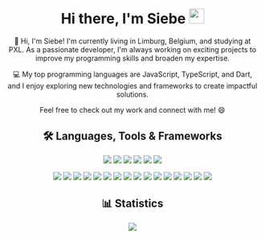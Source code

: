 <div align="center">

  <h1>Hi there, I'm Siebe <img src="https://media.tenor.com/nebZyl8oN7IAAAAi/wave-hello.gif" width="30"></h1>

  👋 Hi, I'm Siebe! I'm currently living in Limburg, Belgium, and studying at PXL. As a passionate developer, I'm always working on exciting projects to improve my programming skills and broaden my expertise.

  💻 My top programming languages are JavaScript, TypeScript, and Dart, and I enjoy exploring new technologies and frameworks to create impactful solutions.

  Feel free to check out my work and connect with me! 😄

  ## 🛠 Languages, Tools & Frameworks

  ![](https://img.shields.io/badge/html5-%23E34F26.svg?style=for-the-badge&logo=html5&logoColor=white) ![](https://img.shields.io/badge/css3-%23274DE3.svg?style=for-the-badge&logo=css3&logoColor=white) ![](https://img.shields.io/badge/javascript-%23323330.svg?style=for-the-badge&logo=javascript&logoColor=%23F7DF1E) ![](https://img.shields.io/badge/typescript-%2300273F.svg?style=for-the-badge&logo=typescript&logoColor=%233078C6) ![](https://img.shields.io/badge/dart-%232FB7F6.svg?style=for-the-badge&logo=dart) ![](https://img.shields.io/badge/python-%23F2C83F.svg?style=for-the-badge&logo=python)

  ![](https://img.shields.io/badge/node.js-%2343853D.svg?style=for-the-badge&logo=node.js&logoColor=white) ![](https://img.shields.io/badge/react-%23222222.svg?style=for-the-badge&logo=react&logoColor=%2361DAFB) ![](https://img.shields.io/badge/next.js-%23000000.svg?style=for-the-badge&logo=next.js&logoColor=%23FFFFFF) ![](https://img.shields.io/badge/express-%23404d59.svg?style=for-the-badge&logo=express&logoColor=%2361DAFB) ![](https://img.shields.io/badge/discord.js-%232C3454.svg?style=for-the-badge&logo=Discord&logoColor=Blue) ![](https://img.shields.io/badge/flutter-%236685E5.svg?style=for-the-badge&logo=flutter&logoColor=white) ![](https://img.shields.io/badge/stripe-%235D56F3.svg?style=for-the-badge&logo=stripe&logoColor=white) ![](https://img.shields.io/badge/bootstrap-%23563D7C.svg?style=for-the-badge&logo=bootstrap&logoColor=white) ![](https://img.shields.io/badge/MongoDB-%234ea94b.svg?style=for-the-badge&logo=mongodb&logoColor=white) ![](https://img.shields.io/badge/mysql-%2300f.svg?style=for-the-badge&logo=mysql&logoColor=white) ![](https://img.shields.io/badge/FireBase-%23FFCC35.svg?style=for-the-badge&logo=firebase&logoColor=white) ![](https://img.shields.io/badge/Docker-2496ED?style=for-the-badge&logo=docker&logoColor=white) ![](https://img.shields.io/badge/git-%23F05033.svg?style=for-the-badge&logo=git&logoColor=white) ![](https://img.shields.io/badge/nginx-%23009639.svg?style=for-the-badge&logo=nginx&logoColor=white) ![](https://img.shields.io/badge/macos-1C8CF5?style=for-the-badge&logo=macos&logoColor=white) ![](https://img.shields.io/badge/Ubuntu-E95420?style=for-the-badge&logo=ubuntu&logoColor=white)


  ## 📊 Statistics
  ![](http://github-readme-streak-stats.herokuapp.com?user=SiebeBaree&theme=react&hide_border=true)
  
</div>
